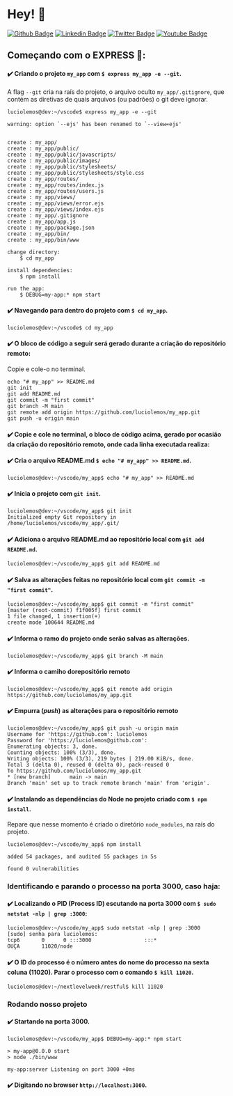 # Hey! 👤
[![Github Badge](https://img.shields.io/badge/-Github-000?style=flat-square&logo=Github&logoColor=white&link=https://github.com/luciolemos)](https://github.com/luciolemos)
[![Linkedin Badge](https://img.shields.io/badge/-LinkedIn-blue?style=flat-square&logo=Linkedin&logoColor=white&link=https://www.linkedin.com/in/lucio-lemos-a550441a1/)](https://www.linkedin.com/in/lucio-lemos-a550441a1/)
[![Twitter Badge](https://img.shields.io/badge/-Twitter-1ca0f1?style=flat-square&labelColor=1ca0f1&logo=twitter&logoColor=white&link=https://twitter.com/lucciolemos)](https://twitter.com/lucciolemos)
[![Youtube Badge](https://img.shields.io/badge/-YouTube-ff0000?style=flat-square&labelColor=ff0000&logo=youtube&logoColor=white&link=https://studio.youtube.com/channel/UCrNM1nr2nw0lSqMD10m6rLw)](#)
## Começando com o **EXPRESS** 📌: 
#### ✔️ Criando o projeto `my_app` com `$ express my_app -e --git`.
A flag `--git` cria na raís do projeto, o arquivo oculto `my_app/.gitignore`, que contém as diretivas de quais arquivos (ou padrões) o git deve ignorar. 


    luciolemos@dev:~/vscode$ express my_app -e --git

    warning: option `--ejs' has been renamed to `--view=ejs'


    create : my_app/
    create : my_app/public/
    create : my_app/public/javascripts/
    create : my_app/public/images/
    create : my_app/public/stylesheets/
    create : my_app/public/stylesheets/style.css
    create : my_app/routes/
    create : my_app/routes/index.js
    create : my_app/routes/users.js
    create : my_app/views/
    create : my_app/views/error.ejs
    create : my_app/views/index.ejs
    create : my_app/.gitignore
    create : my_app/app.js
    create : my_app/package.json
    create : my_app/bin/
    create : my_app/bin/www

    change directory:
        $ cd my_app

    install dependencies:
        $ npm install

    run the app:
        $ DEBUG=my-app:* npm start
#### ✔️ Navegando para dentro do projeto com `$ cd my_app`.
    luciolemos@dev:~/vscode$ cd my_app
#### ✔️ O bloco de código a seguir será gerado durante a criação do repositório remoto:
Copie e cole-o no terminal.


    echo "# my_app" >> README.md
    git init
    git add README.md
    git commit -m "first commit"
    git branch -M main
    git remote add origin https://github.com/luciolemos/my_app.git
    git push -u origin main

#### ✔️ Copie e cole no terminal, o bloco de código acima, gerado por ocasião da criação do repositório remoto, onde cada linha executada realiza:

#### ✔️ Cria o arquivo **README.md** `$ echo "# my_app" >> README.md`.
    luciolemos@dev:~/vscode/my_app$ echo "# my_app" >> README.md
#### ✔️ Inicia o projeto com `git init`.    
    luciolemos@dev:~/vscode/my_app$ git init
    Initialized empty Git repository in /home/luciolemos/vscode/my_app/.git/

#### ✔️ Adiciona o arquivo **README.md** ao repositório local com `git add README.md`. 
    luciolemos@dev:~/vscode/my_app$ git add README.md  

#### ✔️ Salva as alterações feitas no repositório local com `git commit -m "first commit"`.
    luciolemos@dev:~/vscode/my_app$ git commit -m "first commit"
    [master (root-commit) f1f005f] first commit
    1 file changed, 1 insertion(+)
    create mode 100644 README.md

#### ✔️ Informa o ramo do projeto onde serão salvas as alterações.
    luciolemos@dev:~/vscode/my_app$ git branch -M main

#### ✔️ Informa o camiho dorepositório remoto
    luciolemos@dev:~/vscode/my_app$ git remote add origin https://github.com/luciolemos/my_app.git

#### ✔️ Empurra (_push_) as alterações para o repositório remoto
    luciolemos@dev:~/vscode/my_app$ git push -u origin main
    Username for 'https://github.com': luciolemos
    Password for 'https://luciolemos@github.com': 
    Enumerating objects: 3, done.
    Counting objects: 100% (3/3), done.
    Writing objects: 100% (3/3), 219 bytes | 219.00 KiB/s, done.
    Total 3 (delta 0), reused 0 (delta 0), pack-reused 0
    To https://github.com/luciolemos/my_app.git
    * [new branch]      main -> main
    Branch 'main' set up to track remote branch 'main' from 'origin'.

#### ✔️ Instalando as dependências do Node no projeto criado com `$ npm install`.
Repare que nesse momento é criado o diretório `node_modules`, na raís do projeto.


    luciolemos@dev:~/vscode/my_app$ npm install

    added 54 packages, and audited 55 packages in 5s

    found 0 vulnerabilities

### Identificando e parando o processo na porta 3000, caso haja:
#### ✔️ Localizando o PID (Process ID) escutando na porta 3000 com `$ sudo netstat -nlp | grep :3000`:
    luciolemos@dev:~/vscode/my_app$ sudo netstat -nlp | grep :3000
    [sudo] senha para luciolemos:     
    tcp6       0      0 :::3000                 :::*                    OUÇA       11020/node 

#### ✔️ O ID do processo é o número antes do nome do processo na sexta coluna (11020). Parar o processo com o comando `$ kill 11020`.
    luciolemos@dev:~/nextlevelweek/restful$ kill 11020
### Rodando nosso projeto
#### ✔️ Startando na porta 3000.
    luciolemos@dev:~/vscode/my_app$ DEBUG=my-app:* npm start

    > my-app@0.0.0 start
    > node ./bin/www

    my-app:server Listening on port 3000 +0ms

#### ✔️ Digitando no browser `http://localhost:3000`.